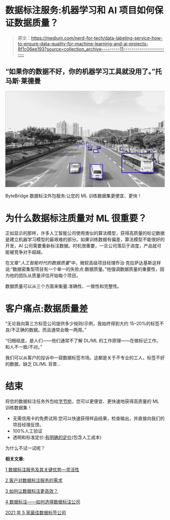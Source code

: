 # 数据标注服务:机器学习和 AI 项目如何保证数据质量？

> 原文：<https://medium.com/nerd-for-tech/data-labeling-service-how-to-ensure-data-quality-for-machine-learning-and-ai-projects-8f1c06ee193?source=collection_archive---------11----------------------->

## **“如果你的数据不好，你的机器学习工具就没用了。”托马斯·莱德曼**

![](img/3b132217bcef00120fd485c07ff0bedc.png)

ByteBridge 数据标注外包服务:让您的 ML 训练数据集更便宜、更快！

# 为什么数据标注质量对 ML 很重要？

正如显示的那样，许多人工智能公司使用类似的算法模型，获得高质量的标记数据是建立机器学习模型的最艰难的部分。如果训练数据有偏差，算法模型不能很好的开发，AI 公司需要重新标注数据。时机很重要，一旦公司落后于进度，产品就可能被竞争对手超越。

在文章“*人工智能时代的数据质量*”中，微软高级项目经理乔治·克拉萨达基斯这样说:“数据密集型项目有一个单一的失败点:数据质量。”他强调数据质量的重要性，因为他的团队从质量评估开始每个项目。

数据质量可以从三个方面来衡量:准确性、一致性和完整性。

# 客户痛点:数据质量差

“无论我向第三方标签公司提供多少规则/示例，我始终得到大约 15–20%的标签不良/不正确的数据。而且通常会晚一两周。”

“归根结底，是人们——他们通常不了解 DL/ML 的工作原理——在做标记工作。和人不一致/不对。”

我们可以从客户的投诉中一窥数据标签市场。这都是关于不专业的工人，标签不好的数据，缺乏 DL/ML 背景…

# 结束

将您的数据标注任务外包给[字节桥](https://tinyurl.com/43seycm7)，您可以更便宜、更快速地获得高质量的 ML 训练数据集！

*   无需信用卡的免费试用:您可以快速获得样品结果，检查输出，并直接向我们的项目经理反馈。
*   100%人工验证
*   透明和标准定价:[有明确的定价](https://www.bytebridge.io/#/?module=price)(包含人工成本)

为什么不试一试呢？

**相关文章:**

[1 数据标注服务及其关键优势—灵活性](http://tinyurl.com/tys3gcfd)

[2 客户对数据标注服务的需求](https://tinyurl.com/hlyth6gh)

[3 如何让数据标注更高效？](https://tinyurl.com/1amyxmhb)

[4 数据标注——如何选择数据标注公司](https://tinyurl.com/u32bv8jk)

[2021 年 5 家最佳数据标签公司](https://tinyurl.com/3runtux4)